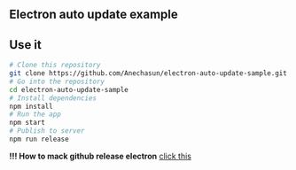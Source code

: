 ## Electron auto update example

## Use it

```bash
# Clone this repository
git clone https://github.com/Anechasun/electron-auto-update-sample.git
# Go into the repository
cd electron-auto-update-sample
# Install dependencies
npm install
# Run the app
npm start
# Publish to server
npm run release
```

**!!! How to mack github release electron** [click this](https://github.com/iffy/electron-updater-example)